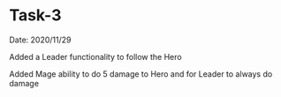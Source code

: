# Task-3

Date: 2020/11/29

Added a Leader functionality to follow the Hero 

Added Mage ability to do 5 damage to Hero and for Leader to always do damage 
